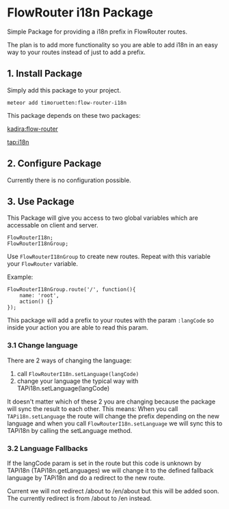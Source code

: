 # FlowRouter i18n Package

Simple Package for providing a i18n prefix in FlowRouter routes.

The plan is to add more functionality so you are able to add i18n in an easy way to your routes instead of just to add a prefix.

## 1. Install Package

Simply add this package to your project.
```
meteor add timoruetten:flow-router-i18n
```

This package depends on these two packages:

[kadira:flow-router](https://github.com/kadirahq/flow-router)

[tap:i18n](https://github.com/TAPevents/tap-i18n)


## 2. Configure Package
Currently there is no configuration possible.

## 3. Use Package
This Package will give you access to two global variables which are accessable on client and server. 

```
FlowRouterI18n;
FlowRouterI18nGroup;

```

Use ```FlowRouterI18nGroup``` to create new routes. Repeat with this variable your ```FlowRouter``` variable.

Example:

```
FlowRouterI18nGroup.route('/', function(){
	name: 'root',
	action() {}
});
```

This package will add a prefix to your routes with the param ```:langCode``` so inside your action you are able to read this param. 

### 3.1 Change language

There are 2 ways of changing the language:

1. call ```FlowRouterI18n.setLanguage(langCode)```
2. change your language the typical way with TAPi18n.setLanguage(langCode)

It doesn't matter which of these 2 you are changing because the package will sync the result to each other. This means: When you call ```TAPi18n.setLanguage``` the route will change the prefix depending on the new language and when you call ```FlowRouterI18n.setLanguage``` we will sync this to TAPi18n by calling the setLanguage method.

### 3.2 Language Fallbacks

If the langCode param is set in the route but this code is unknown by TAPi18n (TAPi18n.getLanguages) we will change it to the defined fallback language by TAPi18n and do a redirect to the new route.

Current we will not redirect /about to /en/about but this will be added soon. The currently redirect is from /about to /en instead.



